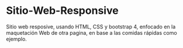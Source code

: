 # Sitio-Web-Responsive
Sitio web resposive, usando HTML, CSS y bootstrap 4, enfocado en la maquetación Web de otra pagina, en base a las comidas rápidas como ejemplo.

